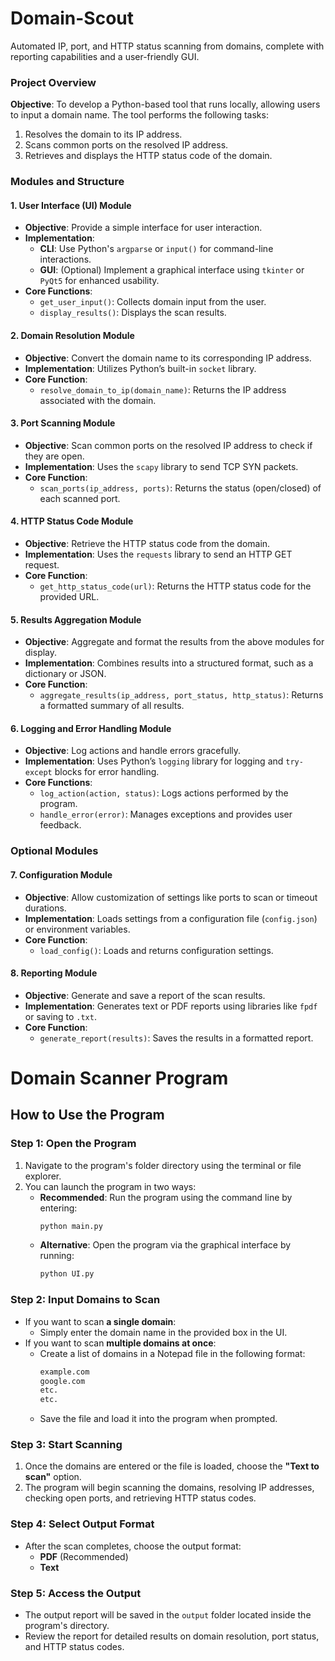 # Domain-Scout

Automated IP, port, and HTTP status scanning from domains, complete with reporting capabilities and a user-friendly GUI.

### Project Overview

**Objective**: To develop a Python-based tool that runs locally, allowing users to input a domain name. The tool performs the following tasks:

1. Resolves the domain to its IP address.
2. Scans common ports on the resolved IP address.
3. Retrieves and displays the HTTP status code of the domain.

### Modules and Structure

#### 1. **User Interface (UI) Module**
   - **Objective**: Provide a simple interface for user interaction.
   - **Implementation**:
     - **CLI**: Use Python's `argparse` or `input()` for command-line interactions.
     - **GUI**: (Optional) Implement a graphical interface using `tkinter` or `PyQt5` for enhanced usability.
   - **Core Functions**:
     - `get_user_input()`: Collects domain input from the user.
     - `display_results()`: Displays the scan results.

#### 2. **Domain Resolution Module**
   - **Objective**: Convert the domain name to its corresponding IP address.
   - **Implementation**: Utilizes Python’s built-in `socket` library.
   - **Core Function**:
     - `resolve_domain_to_ip(domain_name)`: Returns the IP address associated with the domain.

#### 3. **Port Scanning Module**
   - **Objective**: Scan common ports on the resolved IP address to check if they are open.
   - **Implementation**: Uses the `scapy` library to send TCP SYN packets.
   - **Core Function**:
     - `scan_ports(ip_address, ports)`: Returns the status (open/closed) of each scanned port.

#### 4. **HTTP Status Code Module**
   - **Objective**: Retrieve the HTTP status code from the domain.
   - **Implementation**: Uses the `requests` library to send an HTTP GET request.
   - **Core Function**:
     - `get_http_status_code(url)`: Returns the HTTP status code for the provided URL.

#### 5. **Results Aggregation Module**
   - **Objective**: Aggregate and format the results from the above modules for display.
   - **Implementation**: Combines results into a structured format, such as a dictionary or JSON.
   - **Core Function**:
     - `aggregate_results(ip_address, port_status, http_status)`: Returns a formatted summary of all results.

#### 6. **Logging and Error Handling Module**
   - **Objective**: Log actions and handle errors gracefully.
   - **Implementation**: Uses Python’s `logging` library for logging and `try-except` blocks for error handling.
   - **Core Functions**:
     - `log_action(action, status)`: Logs actions performed by the program.
     - `handle_error(error)`: Manages exceptions and provides user feedback.

### Optional Modules

#### 7. **Configuration Module**
   - **Objective**: Allow customization of settings like ports to scan or timeout durations.
   - **Implementation**: Loads settings from a configuration file (`config.json`) or environment variables.
   - **Core Function**:
     - `load_config()`: Loads and returns configuration settings.

#### 8. **Reporting Module**
   - **Objective**: Generate and save a report of the scan results.
   - **Implementation**: Generates text or PDF reports using libraries like `fpdf` or saving to `.txt`.
   - **Core Function**:
     - `generate_report(results)`: Saves the results in a formatted report.

# Domain Scanner Program

## How to Use the Program

### Step 1: Open the Program
1. Navigate to the program's folder directory using the terminal or file explorer.
2. You can launch the program in two ways:
   - **Recommended**: Run the program using the command line by entering:
     ```bash
     python main.py
     ```
   - **Alternative**: Open the program via the graphical interface by running:
     ```bash
     python UI.py
     ```

### Step 2: Input Domains to Scan
- If you want to scan **a single domain**:
  - Simply enter the domain name in the provided box in the UI.
- If you want to scan **multiple domains at once**:
  - Create a list of domains in a Notepad file in the following format:
    ```txt
    example.com
    google.com
    etc.
    etc.
    ```
  - Save the file and load it into the program when prompted.

### Step 3: Start Scanning
1. Once the domains are entered or the file is loaded, choose the **"Text to scan"** option.
2. The program will begin scanning the domains, resolving IP addresses, checking open ports, and retrieving HTTP status codes.

### Step 4: Select Output Format
- After the scan completes, choose the output format:
  - **PDF** (Recommended)
  - **Text**

### Step 5: Access the Output
- The output report will be saved in the `output` folder located inside the program's directory.
- Review the report for detailed results on domain resolution, port status, and HTTP status codes.
